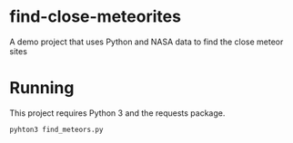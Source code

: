 # find-close-meteorites
A demo project that uses Python and NASA data to find the close meteor sites


# Running

This project requires Python 3 and the requests package.

`pyhton3 find_meteors.py`


